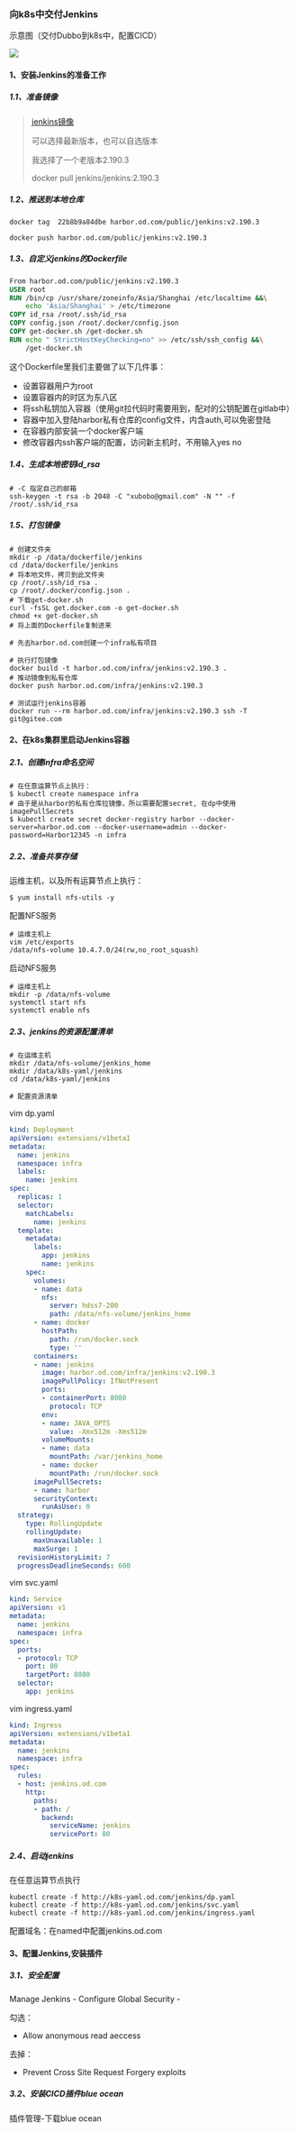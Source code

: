 ### 向k8s中交付Jenkins

示意图（交付Dubbo到k8s中，配置CICD）

![](https://mkdown-1256191338.cos.ap-beijing.myqcloud.com/20200512100407.png)

#### 1、安装Jenkins的准备工作

##### 1.1、准备镜像

> [jenkins镜像](https://hub.docker.com/r/jenkins/jenkins)
>
> 可以选择最新版本，也可以自选版本
>
> 我选择了一个老版本2.190.3
>
> docker pull jenkins/jenkins:2.190.3

##### 1.2、推送到本地仓库

```shell
docker tag  22b8b9a84dbe harbor.od.com/public/jenkins:v2.190.3

docker push harbor.od.com/public/jenkins:v2.190.3
```

##### 1.3、自定义jenkins的Dockerfile

```dockerfile
From harbor.od.com/public/jenkins:v2.190.3
USER root
RUN /bin/cp /usr/share/zoneinfo/Asia/Shanghai /etc/localtime &&\
    echo 'Asia/Shanghai' > /etc/timezone
COPY id_rsa /root/.ssh/id_rsa
COPY config.json /root/.docker/config.json
COPY get-docker.sh /get-docker.sh
RUN echo " StrictHostKeyChecking=no" >> /etc/ssh/ssh_config &&\
    /get-docker.sh
```

这个Dockerfile里我们主要做了以下几件事：

- 设置容器用户为root
- 设置容器内的时区为东八区
- 将ssh私钥加入容器（使用git拉代码时需要用到，配对的公钥配置在gitlab中）
- 容器中加入登陆harbor私有仓库的config文件，内含auth,可以免密登陆
- 在容器内部安装一个docker客户端
- 修改容器内ssh客户端的配置，访问新主机时，不用输入yes no

##### 1.4、生成本地密钥id_rsa

```shell
# -C 指定自己的邮箱
ssh-keygen -t rsa -b 2048 -C "xubobo@gmail.com" -N "" -f /root/.ssh/id_rsa
```

##### 1.5、打包镜像

```shell
# 创建文件夹
mkdir -p /data/dockerfile/jenkins
cd /data/dockerfile/jenkins
# 将本地文件，拷贝到此文件夹
cp /root/.ssh/id_rsa .
cp /root/.docker/config.json .
# 下载get-docker.sh
curl -fsSL get.docker.com -o get-docker.sh
chmod +x get-docker.sh
# 将上面的Dockerfile复制进来

# 先去harbor.od.com创建一个infra私有项目

# 执行打包镜像
docker build -t harbor.od.com/infra/jenkins:v2.190.3 .
# 推动镜像到私有仓库
docker push harbor.od.com/infra/jenkins:v2.190.3

# 测试运行jenkins容器
docker run --rm harbor.od.com/infra/jenkins:v2.190.3 ssh -T git@gitee.com
```



#### 2、在k8s集群里启动Jenkins容器

##### 2.1、创建infra命名空间

```shell
# 在任意运算节点上执行：
$ kubectl create namespace infra
# 由于是从harbor的私有仓库拉镜像，所以需要配置secret, 在dp中使用imagePullSecrets
$ kubectl create secret docker-registry harbor --docker-server=harbor.od.com --docker-username=admin --docker-password=Harbor12345 -n infra
```

##### 2.2、准备共享存储

运维主机，以及所有运算节点上执行：

```shell
$ yum install nfs-utils -y 
```

配置NFS服务

```shell
# 运维主机上
vim /etc/exports
/data/nfs-volume 10.4.7.0/24(rw,no_root_squash)
```

启动NFS服务

```shell
# 运维主机上
mkdir -p /data/nfs-volume
systemctl start nfs
systemctl enable nfs
```

##### 2.3、jenkins的资源配置清单

```shell
# 在运维主机
mkdir /data/nfs-volume/jenkins_home
mkdir /data/k8s-yaml/jenkins
cd /data/k8s-yaml/jenkins

# 配置资源清单
```

 vim dp.yaml

```yaml
kind: Deployment
apiVersion: extensions/v1beta1
metadata:
  name: jenkins
  namespace: infra
  labels:
    name: jenkins
spec:
  replicas: 1
  selector:
    matchLabels:
      name: jenkins
  template:
    metadata:
      labels:
        app: jenkins
        name: jenkins
    spec:
      volumes:
      - name: data
        nfs:
          server: hdss7-200
          path: /data/nfs-volume/jenkins_home
      - name: docker
        hostPath:
          path: /run/docker.sock
          type: ''
      containers:
      - name: jenkins
        image: harbor.od.com/infra/jenkins:v2.190.3
        imagePullPolicy: IfNotPresent
        ports:
        - containerPort: 8080
          protocol: TCP
        env:
        - name: JAVA_OPTS
          value: -Xmx512m -Xms512m
        volumeMounts:
        - name: data
          mountPath: /var/jenkins_home
        - name: docker
          mountPath: /run/docker.sock
      imagePullSecrets:
      - name: harbor
      securityContext:
        runAsUser: 0
  strategy:
    type: RollingUpdate
    rollingUpdate:
      maxUnavailable: 1
      maxSurge: 1
  revisionHistoryLimit: 7
  progressDeadlineSeconds: 600
```

vim svc.yaml

```yaml
kind: Service
apiVersion: v1
metadata:
  name: jenkins
  namespace: infra
spec:
  ports:
  - protocol: TCP
    port: 80
    targetPort: 8080
  selector:
    app: jenkins
```

vim ingress.yaml

```yaml
kind: Ingress
apiVersion: extensions/v1beta1
metadata:
  name: jenkins
  namespace: infra
spec:
  rules:
  - host: jenkins.od.com
    http:
      paths:
      - path: /
        backend:
          serviceName: jenkins
          servicePort: 80
```

##### 2.4、启动jenkins

在任意运算节点执行

```shell
kubectl create -f http://k8s-yaml.od.com/jenkins/dp.yaml
kubectl create -f http://k8s-yaml.od.com/jenkins/svc.yaml
kubectl create -f http://k8s-yaml.od.com/jenkins/ingress.yaml
```

配置域名：在named中配置jenkins.od.com

#### 3、配置Jenkins,安装插件

##### 3.1、安全配置

Manage Jenkins - Configure Global Security - 

勾选：

- Allow anonymous read aeccess

去掉：

- Prevent Cross Site Request Forgery exploits

##### 3.2、安装CICD插件blue ocean

插件管理-下载blue ocean

